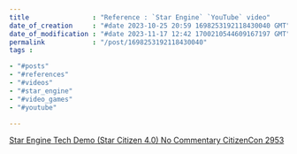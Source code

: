 ```yaml
---
title                : "Reference : `Star Engine` `YouTube` video"
date_of_creation     : "#date 2023-10-25 20:59 1698253192118430040 GMT"
date_of_modification : "#date 2023-11-17 12:42 1700210544609167197 GMT"
permalink            : "/post/1698253192118430040"
tags :

- "#posts"
- "#references"
- "#videos"
- "#star_engine"
- "#video_games"
- "#youtube"

---
```


<a href="https://www.youtube-nocookie.com/embed/jfLxMvDp1Lo" target="_blank"> Star&nbsp;Engine Tech Demo (Star&nbsp;Citizen 4.0) No Commentary CitizenCon 2953 </a>

